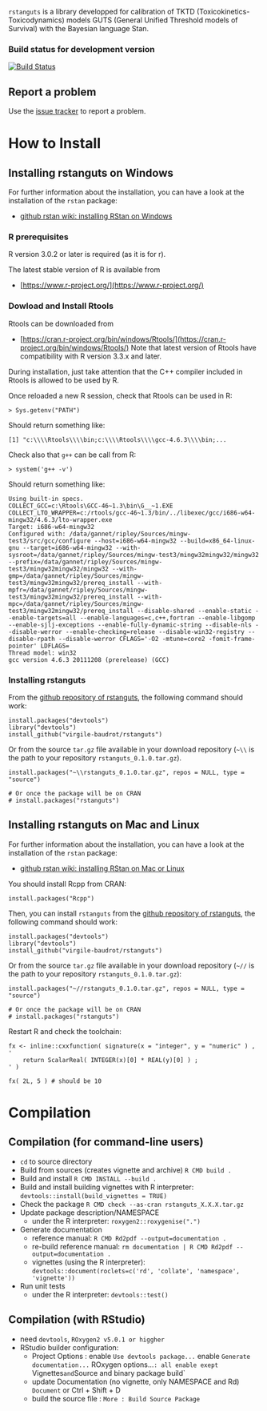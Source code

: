 `rstanguts` is a library developped for calibration of TKTD
(Toxicokinetics-Toxicodynamics) models GUTS (General Unified Threshold models of
   Survival) with the Bayesian language Stan.

### Build status for development version

[![Build Status](https://api.travis-ci.org/virgile-baudrot/rstanguts.svg?branch=master)](https://api.travis-ci.org/virgile-baudrot/rstanguts.svg?branch=master)

## Report a problem

Use the [issue tracker](https://github.com/virgile-baudrot/rstanguts/issues)
to report a problem.

# How to Install

## Installing rstanguts on Windows

For further information about the installation, you can have a look at the installation of the `rstan` package:
- [github rstan wiki: installing RStan on Windows](https://github.com/stan-dev/rstan/wiki/Installing-RStan-on-Windows)

### R prerequisites

R version 3.0.2 or later is required (as it is for r).

The latest stable version of R is available from
- [https://www.r-project.org/](https://www.r-project.org/)

### Dowload and Install Rtools

Rtools can be downloaded from
- [https://cran.r-project.org/bin/windows/Rtools/](https://cran.r-project.org/bin/windows/Rtools/)
Note that latest version of Rtools have compatibility with R version 3.3.x and later.

During installation, just take attention that the C++ compiler included in Rtools is allowed to be used by R.

Once reloaded a new R session, check that Rtools can be used in R:

```
> Sys.getenv("PATH")
```
Should return something like:
```
[1] "c:\\\\Rtools\\\\bin;c:\\\\Rtools\\\\gcc-4.6.3\\\\bin;...
```

Check also that `g++` can be call from R:
```
> system('g++ -v')
```
Should return something like:
```
Using built-in specs.
COLLECT_GCC=c:\Rtools\GCC-46~1.3\bin\G__~1.EXE
COLLECT_LTO_WRAPPER=c:/rtools/gcc-46~1.3/bin/../libexec/gcc/i686-w64-mingw32/4.6.3/lto-wrapper.exe
Target: i686-w64-mingw32
Configured with: /data/gannet/ripley/Sources/mingw-test3/src/gcc/configure --host=i686-w64-mingw32 --build=x86_64-linux-gnu --target=i686-w64-mingw32 --with-sysroot=/data/gannet/ripley/Sources/mingw-test3/mingw32mingw32/mingw32 --prefix=/data/gannet/ripley/Sources/mingw-test3/mingw32mingw32/mingw32 --with-gmp=/data/gannet/ripley/Sources/mingw-test3/mingw32mingw32/prereq_install --with-mpfr=/data/gannet/ripley/Sources/mingw-test3/mingw32mingw32/prereq_install --with-mpc=/data/gannet/ripley/Sources/mingw-test3/mingw32mingw32/prereq_install --disable-shared --enable-static --enable-targets=all --enable-languages=c,c++,fortran --enable-libgomp --enable-sjlj-exceptions --enable-fully-dynamic-string --disable-nls --disable-werror --enable-checking=release --disable-win32-registry --disable-rpath --disable-werror CFLAGS='-O2 -mtune=core2 -fomit-frame-pointer' LDFLAGS=
Thread model: win32
gcc version 4.6.3 20111208 (prerelease) (GCC)
```

### Installing rstanguts

From the [github repository of rstanguts](https://github.com/virgile-baudrot/rstanguts), the following command should work:
```
install.packages("devtools")
library("devtools")
install_github("virgile-baudrot/rstanguts")
```

Or from the source `tar.gz` file available in your download repository (`~\\` is the path to your repository `rstanguts_0.1.0.tar.gz`).
```
install.packages("~\\rstanguts_0.1.0.tar.gz", repos = NULL, type = "source")
```

```
# Or once the package will be on CRAN
# install.packages("rstanguts")
```

## Installing rstanguts on Mac and Linux

For further information about the installation, you can have a look at the installation of the `rstan` package:
- [github rstan wiki: installing RStan on Mac or Linux](https://github.com/stan-dev/rstan/wiki/Installing-RStan-on-Mac-or-Linux)

You should install Rcpp from CRAN:
```
install.packages("Rcpp")
```

Then, you can install `rstanguts` from the [github repository of rstanguts](https://github.com/virgile-baudrot/rstanguts), the following command should work:
```
install.packages("devtools")
library("devtools")
install_github("virgile-baudrot/rstanguts")
```

Or from the source `tar.gz` file available in your download repository (`~//` is the path to your repository `rstanguts_0.1.0.tar.gz`):
```
install.packages("~//rstanguts_0.1.0.tar.gz", repos = NULL, type = "source")
```

```
# Or once the package will be on CRAN
# install.packages("rstanguts")
```


Restart R and check the toolchain:
```
fx <- inline::cxxfunction( signature(x = "integer", y = "numeric" ) , '
	return ScalarReal( INTEGER(x)[0] * REAL(y)[0] ) ;
' )

fx( 2L, 5 ) # should be 10
```

# Compilation

## Compilation (for command-line users)

- `cd` to source directory
- Build from sources (creates vignette and archive)
  `R CMD build .`
- Build and install `R CMD INSTALL --build .`
- Build and install building vignettes with R interpreter:
  `devtools::install(build_vignettes = TRUE)`
- Check the package
  `R CMD check --as-cran rstanguts_X.X.X.tar.gz`
- Update package description/NAMESPACE
  - under the R interpreter: `roxygen2::roxygenise(".")`
- Generate documentation
  - reference manual: `R CMD Rd2pdf --output=documentation .`
  - re-build reference manual: `rm documentation | R CMD Rd2pdf --output=documentation .`
  - vignettes (using the R interpreter):
    `devtools::document(roclets=c('rd', 'collate', 'namespace', 'vignette'))`
- Run unit tests
  - under the R interpreter: `devtools::test()`

## Compilation (with RStudio)

- need `devtools`, `ROxygen2 v5.0.1 or higgher`
- RStudio builder configuration:
  - Project Options :
      enable `Use devtools package...`
      enable `Generate documentation...`
      ROxygen options...`:
        all enable exept `Vignettes` and `Source and binary package build`
  - update Documentation (no vignette, only NAMESPACE and Rd)
      `Document` or Ctrl + Shift + D
  - build the source file :
    `More : Build Source Package`

